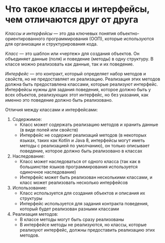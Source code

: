 # Что такое классы и интерфейсы, чем отличаются друг от друга

*Классы и интерфейсы* — это два ключевых понятия объектно-ориентированного программирования (ООП), которые используются для организации и структурирования кода.

*Класс* — это шаблон или «чертеж» для создания объектов. Он объединяет данные (поля) и поведение (методы) в одну структуру. В классе можно реализовать как данные, так и их поведение.

*Интерфейс* — это контракт, который определяет набор методов и свойств, но не предоставляет их реализацию. Реализация этих методов должна быть предоставлена классами, которые реализуют интерфейс. Интерфейсы нужны для задания поведения, которое должно быть у всех объектов, реализующих этот интерфейс, но без указания, как именно это поведение должно быть реализовано.

Отличия между классами и интерфейсами:
1.	Содержимое:
    - Класс может содержать реализацию методов и хранить данные (в виде полей или свойств)
    - Интерфейс не содержит реализаций методов (в некоторых языках, таких как Kotlin и Java 8, интерфейсы могут иметь методы с реализацией по умолчанию), он только описывает поведение, которое должно быть реализовано в классах
2.	Наследование:
    - Класс может наследоваться от одного класса (так как в большинстве языков программирования используется одиночное наследование)
    - Интерфейс может быть реализован несколькими классами, и класс может реализовать несколько интерфейсов
3.	Использование:
    - Класс используется для создания объектов и описания их структуры
    - Интерфейс используется для задания контракта поведения, который будет реализован разными классами
4.	Реализация методов:
    - В классе методы могут быть сразу реализованы
    - В интерфейсе методы не реализуются, но классы, которые реализуют интерфейс, должны предоставить реализацию этих методов.
